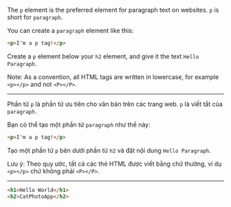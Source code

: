 The `p` element is the preferred element for paragraph text on websites. `p` is short for `paragraph`.

You can create a `paragraph` element like this:

```html
<p>I'm a p tag!</p>
```

Create a `p` element below your `h2` element, and give it the text `Hello Paragraph`.

Note: As a convention, all HTML tags are written in lowercase, for example `<p></p>` and not `<P></P>`.

---

Phần tử `p` là phần tử ưu tiên cho văn bản trên các trang web. `p` là viết tắt của `paragraph`.

Bạn có thể tạo một phần tử `paragraph` như thế này:

```html
<p>I'm a p tag!</p>
```

Tạo một phần tử `p` bên dưới phần tử `h2` và đặt nội dung `Hello Paragraph`.

Lưu ý: Theo quy ước, tất cả các thẻ HTML được viết bằng chữ thường, ví dụ `<p></p>` chứ không phải `<P></P>`.

---

```html
<h1>Hello World</h1>
<h2>CatPhotoApp</h2>
```
